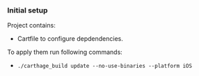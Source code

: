 ### Initial setup

Project contains:

- Cartfile to configure depdendencies.

To apply them run following commands:

- ` ./carthage_build update --no-use-binaries --platform iOS `